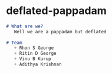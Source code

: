 
# deflated-pappadam 


```markdown  
# What are we?
   Well we are a pappadam but deflated
   
# Team 
   + Rhon S George
   + Ritin D George
   + Vinu B Kurup
   + Adithya Krishnan
```

